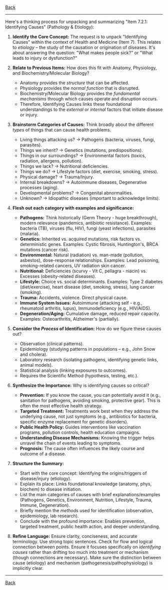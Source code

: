 [Back](README.md)

---

Here's a thinking process for unpacking and summarizing "Item 7.2.1: Identifying Causes" (Pathology & Etiology):

1.  **Identify the Core Concept:** The request is to unpack "Identifying Causes" within the context of Health and Medicine (Item 7). This relates to *etiology* – the study of the causation or origination of diseases. It's about answering the question: "What makes people sick?" or "What leads to injury or dysfunction?"

2.  **Relate to Previous Items:** How does this fit with Anatomy, Physiology, and Biochemistry/Molecular Biology?
    *   Anatomy provides the *structure* that can be affected.
    *   Physiology provides the *normal function* that is disrupted.
    *   Biochemistry/Molecular Biology provides the *fundamental mechanisms* through which causes operate and disruption occurs.
    *   Therefore, Identifying Causes links these foundational understandings to the *external* or *internal* factors that initiate disease or injury.

3.  **Brainstorm Categories of Causes:** Think broadly about the different *types* of things that can cause health problems.
    *   Living things attacking us? -> Pathogens (bacteria, viruses, fungi, parasites).
    *   Things we inherit? -> Genetics (mutations, predispositions).
    *   Things in our surroundings? -> Environmental factors (toxics, radiation, allergens, pollution).
    *   Things we lack? -> Nutritional deficiencies.
    *   Things we do? -> Lifestyle factors (diet, exercise, smoking, stress).
    *   Physical damage? -> Trauma/Injury.
    *   Internal breakdowns? -> Autoimmune diseases, Degenerative processes (aging).
    *   Developmental problems? -> Congenital abnormalities.
    *   Unknown? -> Idiopathic diseases (important to acknowledge limits).

4.  **Flesh out each category with examples and significance:**
    *   **Pathogens:** Think historically (Germ Theory - huge breakthrough), modern relevance (pandemics, antibiotic resistance). Examples: bacteria (TB), viruses (flu, HIV), fungi (yeast infections), parasites (malaria).
    *   **Genetics:** Inherited vs. acquired mutations, risk factors vs. deterministic genes. Examples: Cystic fibrosis, Huntington's, BRCA mutations (cancer risk).
    *   **Environmental:** Natural (radiation) vs. man-made (pollution, asbestos), dose-response relationships. Examples: Lead poisoning, smoking-related cancers, UV radiation skin cancer.
    *   **Nutritional:** Deficiencies (scurvy - Vit C, pellagra - niacin) vs. Excesses (obesity-related diseases).
    *   **Lifestyle:** Choice vs. social determinants. Examples: Type 2 diabetes (diet/exercise), heart disease (diet, smoking, stress), lung cancer (smoking).
    *   **Trauma:** Accidents, violence. Direct physical cause.
    *   **Immune System Issues:** Autoimmune (attacking self - e.g., rheumatoid arthritis, lupus), Immunodeficiency (e.g., HIV/AIDS).
    *   **Degeneration/Aging:** Cumulative damage, reduced repair capacity. Examples: Osteoarthritis, Alzheimer's (partially).

5.  **Consider the *Process* of Identification:** How do we figure these causes out?
    *   Observation (clinical patterns).
    *   Epidemiology (studying patterns in populations – e.g., John Snow and cholera).
    *   Laboratory research (isolating pathogens, identifying genetic links, animal models).
    *   Statistical analysis (linking exposures to outcomes).
    *   Requires the Scientific Method (hypothesis, testing, etc.).

6.  **Synthesize the Importance:** Why is identifying causes so critical?
    *   **Prevention:** If you know the cause, you can potentially avoid it (e.g., sanitation for pathogens, avoiding smoking, protective gear). This is often the most effective health strategy.
    *   **Targeted Treatment:** Treatments work best when they address the underlying cause, not just symptoms (e.g., antibiotics for bacteria, specific enzyme replacement for genetic disorders).
    *   **Public Health Policy:** Guides interventions like vaccination programs, pollution controls, health education campaigns.
    *   **Understanding Disease Mechanisms:** Knowing the trigger helps unravel the chain of events leading to symptoms.
    *   **Prognosis:** The cause often influences the likely course and outcome of a disease.

7.  **Structure the Summary:**
    *   Start with the core concept: Identifying the origins/triggers of disease/injury (etiology).
    *   Explain its place: Links foundational knowledge (anatomy, phys, biochem) to disease initiation.
    *   List the main categories of causes with brief explanations/examples (Pathogens, Genetics, Environment, Nutrition, Lifestyle, Trauma, Immune, Degeneration).
    *   Briefly mention the *methods* used for identification (observation, epidemiology, lab research).
    *   Conclude with the profound importance: Enables prevention, targeted treatment, public health action, and deeper understanding.

8.  **Refine Language:** Ensure clarity, conciseness, and accurate terminology. Use strong topic sentences. Check for flow and logical connection between points. Ensure it focuses specifically on *identifying causes* rather than drifting too much into treatment or mechanism (though connections are necessary). Make sure the distinction between cause (etiology) and mechanism (pathogenesis/pathophysiology) is implicitly clear.

---

[Back](README.md)
